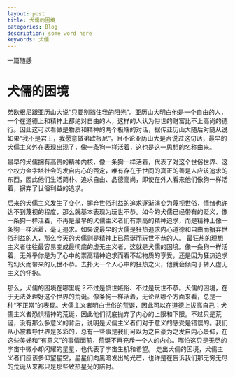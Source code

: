 ```yaml
---
layout: post
title: 犬儒的困境
categories: Blog
description: some word here
keywords: 犬儒
---
```


一篇随感

# 犬儒的困境

弟欧根尼跟亚历山大说“只要别挡住我的阳光”。亚历山大明白他是一个自由的人，一个在道德上和精神上都绝对自由的人，这样的人认为俗世的财富比不上高尚的德行。因此这可以看做是物质和精神的两个极端的对话，据传亚历山大随后对随从说如果“我不是君王，我愿意做弟欧根尼”。且不论亚历山大是否说过这句话，最早的犬儒主义外在表现出现了，像一条狗一样活着，这也是这一思想的名称由来。

最早的犬儒拥有高贵的精神内核，像一条狗一样活着，代表了对这个世俗世界、这个权力金字塔社会的发自内心的否定，唯有存在于世间的真正的善是人应该追求的东西，因此他们生活简朴、追求自由、品德高尚，即使在外人看来他们像狗一样活着，摒弃了世俗利益的追求。

后来的犬儒主义发生了变化，摒弃世俗利益的追求逐渐演变为蔑视世俗，情绪也许达不到蔑视的程度，那么就基本表现为玩世不恭。如今的犬儒已经带有的贬义，像一条狗一样活着，不再是最早的犬儒主义者们有崇高的精神追求，而是精神上像一条狗一样活着，毫无追求。如果说最早的犬儒是狂热追求内心道德和自由而摒弃世俗利益的人，那么今天的犬儒则是精神上已荒诞而玩世不恭的人。
最狂热的理想主义者往往最容易变成最彻底的虚无主义者，这就是犬儒的困境。像一条狗一样活着，无外乎你是为了心中的崇高精神追求而看不起物质的享受，还是因为狂热追求的幻灭而带来的玩世不恭。去扑灭一个人心中的狂热之火，他就会倾向于转入虚无主义的怀抱。

那么，犬儒的困境在哪里呢？不过是愤世嫉俗、不过是玩世不恭。犬儒的困境，在于无法处理好这个世界的荒诞。像条狗一样活着，无论从哪个方面来看，总是一种“不正常”的表现。犬儒主义者明白世俗的荒诞，因此可以在道德上拔高自己；犬儒主义者恐惧精神的荒诞，因此他们彻底抛弃了内心的上限和下限。不过只是荒诞，没有那么多意义的背后，说明是犬儒主义者们对于意义的感受是错误的。我们从小被教导世界是多彩的，总有一些事是我们可以为之自豪为之发自内心景仰，在这些美好和“有意义”的事情面前，荒诞不再充斥一个人的内心。哪怕这只是无尽的宇宙中微小却闪耀的星星，也代表了宇宙生机和希望。
走出犬儒的困境，犬儒主义者们应该多仰望星空，星星们向黑暗发出的光芒，也许是在告诉我们那无穷无尽的荒诞从来都只是那些致热星光的陪衬。